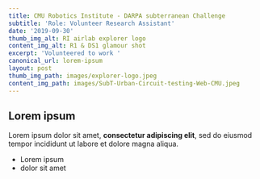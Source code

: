 ```yaml
---
title: CMU Robotics Institute - DARPA subterranean Challenge
subtitle: 'Role: Volunteer Research Assistant'
date: '2019-09-30'
thumb_img_alt: RI airlab explorer logo
content_img_alt: R1 & DS1 glamour shot
excerpt: 'Volunteered to work '
canonical_url: lorem-ipsum
layout: post
thumb_img_path: images/explorer-logo.jpeg
content_img_path: images/SubT-Urban-Circuit-testing-Web-CMU.jpeg
---
```

## Lorem ipsum

Lorem ipsum dolor sit amet, **consectetur adipiscing elit**, sed do eiusmod tempor incididunt ut labore et dolore magna aliqua.

- Lorem ipsum
- dolor sit amet